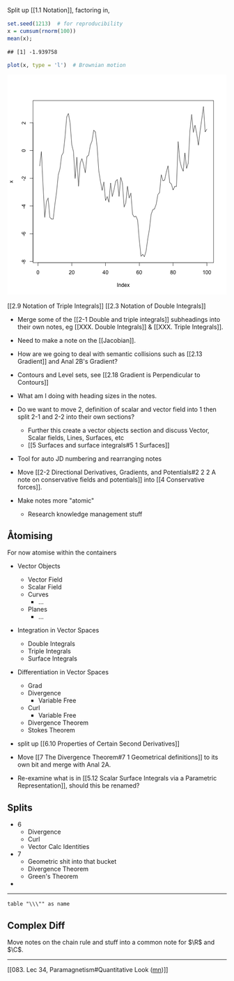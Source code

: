 Split up [[1.1 Notation]], factoring in,
	

```r
set.seed(1213)  # for reproducibility
x = cumsum(rnorm(100))
mean(x);
```

```
## [1] -1.939758
```

```r
plot(x, type = 'l')  # Brownian motion
```

![plot of chunk unnamed-chunk-1](figure/unnamed-chunk-1-1.png)

[[2.9 Notation of Triple Integrals]]
[[2.3 Notation of Double Integrals]]

- Merge some of the [[2-1 Double and triple integrals]] subheadings into their own notes, eg [[XXX. Double Integrals]] & [[XXX. Triple Integrals]].

- Need to make a note on the [[Jacobian]].

- How are we going to deal with semantic collisions such as [[2.13 Gradient]] and Anal 2B's Gradient?

- Contours and Level sets, see [[2.18 Gradient is Perpendicular to Contours]]

- What am I doing with heading sizes in the notes.


- Do we want to move 2, definition of scalar and vector field into 1 then split 2-1 and 2-2 into their own sections?
	- Further this create a vector objects section and discuss Vector, Scalar fields, Lines, Surfaces, etc
	- [[5 Surfaces and surface integrals#5 1 Surfaces]]

- Tool for auto JD numbering and rearranging notes


- Move [[2-2 Directional Derivatives, Gradients, and Potentials#2 2 2 A note on conservative fields and potentials]] into [[4 Conservative forces]].


- Make notes more "atomic"
	- Research knowledge management stuff

## Åtomising

For now atomise within the containers

- Vector Objects
	- Vector Field
	- Scalar Field
	- Curves
		- ...
	- Planes
		- ...
- Integration in Vector Spaces
	- Double Integrals
	- Triple Integrals
	- Surface Integrals
- Differentiation in Vector Spaces
	- Grad
	- Divergence
		- Variable Free
	- Curl
		- Variable Free
	- Divergence Theorem
	- Stokes Theorem


- split up [[6.10 Properties of Certain Second Derivatives]]


- Move [[7 The Divergence Theorem#7 1 Geometrical definitions]] to its own bit and merge with Anal 2A.

- Re-examine what is in [[5.12 Scalar Surface Integrals via a Parametric Representation]], should this be renamed?


## Splits
- 6
	- Divergence
	- Curl
	- Vector Calc Identities
- 7
	- Geometric shit into that bucket
	- Divergence Theorem
	- Green's Theorem
- 
[](2.5%20Chain%20Rule%20for%20Real%20Functions.md#%5Ez1mmi2l)

----

```dataview
table "\\\"" as name
```

## Complex Diff

Move notes on the chain rule and stuff into a common note for $\R$ and $\C$.

---

[[083. Lec 34, Paramagnetism#Quantitative Look ([mn](marginnote3app://note/91F7892A-963D-41D9-B86B-00AB9572B9DF))]]
